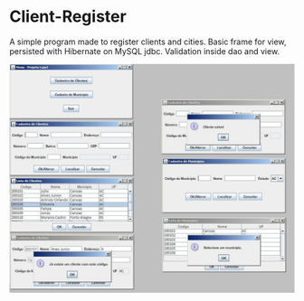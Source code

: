 # Client-Register
A simple program made to register clients and cities. Basic frame for view, persisted with Hibernate on MySQL jdbc. Validation inside dao and view.

![alt tag](https://github.com/Malehaly/Client-Register/blob/master/projeto%20loja1%20-%20frames.jpg)

